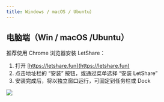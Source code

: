```yaml
---
title: Windows / macOS / Ubuntu）
---
```

## 电脑端（Win / macOS /Ubuntu）

推荐使用 Chrome 浏览器安装 LetShare：

1. 打开 [https://letshare.fun](https://letshare.fun)
2. 点击地址栏的 “安装” 按钮，或通过菜单选择 “安装 LetShare”
3. 安装完成后，将以独立窗口运行，可固定到任务栏或 Dock

![](/images/pcinstall.png)